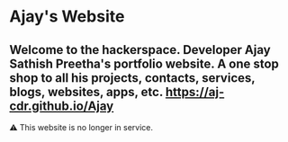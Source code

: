 # Ajay's Website
## Welcome to the hackerspace. Developer Ajay Sathish Preetha's portfolio website. A one stop shop to all his projects, contacts, services, blogs, websites, apps, etc. https://aj-cdr.github.io/Ajay
⚠ This website is no longer in service. 
